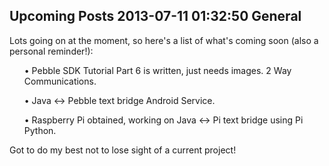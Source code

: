 Upcoming Posts
2013-07-11 01:32:50
General
---

Lots going on at the moment, so here's a list of what's coming soon (also a personal reminder!):
<ol>
• Pebble SDK Tutorial Part 6 is written, just needs images. 2 Way Communications.

• Java <-> Pebble text bridge Android Service.

• Raspberry Pi obtained, working on Java <-> Pi text bridge using Pi Python.

</ol>
Got to do my best not to lose sight of a current project!
